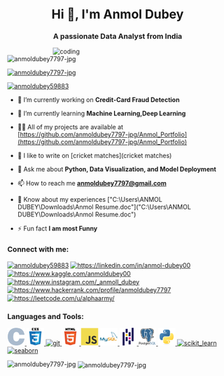 <h1 align="center">Hi 👋, I'm Anmol Dubey</h1>
<h3 align="center">A passionate Data Analyst from India</h3>
<img align="right" alt="coding"width=400 src="https://imgs.search.brave.com/sbGvSFwvpcRoB5LFZD804ExtQ5qC11dDzdaReQTsRvc/rs:fit:860:0:0:0/g:ce/aHR0cHM6Ly9tZWRp/YS5pc3RvY2twaG90/by5jb20vaWQvMjE0/NzY3NzUzMi92aWRl/by9iYWNrLWVuZC1k/ZXZlbG9wbWVudC1s/aW5lLTJkLWFuaW1h/dGlvbi5qcGc_Yj0x/JnM9NjQweDY0MCZr/PTIwJmM9blVQRVEx/X3VGRzRZbU9WNm1M/RmE5dUNVcVFMRG12/Tm4tVDZJaTBoTFhC/VT0">


<p align="left"> <img src="https://komarev.com/ghpvc/?username=anmoldubey7797-jpg&label=Profile%20views&color=0e75b6&style=flat" alt="anmoldubey7797-jpg" /> </p>

<p align="left"> <a href="https://github.com/ryo-ma/github-profile-trophy"><img src="https://github-profile-trophy.vercel.app/?username=anmoldubey7797-jpg" alt="anmoldubey7797-jpg" /></a> </p>

<p align="left"> <a href="https://twitter.com/anmoldubey59883" target="blank"><img src="https://img.shields.io/twitter/follow/anmoldubey59883?logo=twitter&style=for-the-badge" alt="anmoldubey59883" /></a> </p>

- 🔭 I’m currently working on **Credit-Card Fraud Detection**

- 🌱 I’m currently learning **Machine Learning,Deep Learning**

- 👨‍💻 All of my projects are available at [https://github.com/anmoldubey7797-jpg/Anmol_Portfolio](https://github.com/anmoldubey7797-jpg/Anmol_Portfolio)

- 📝 I like to write on [cricket matches](cricket matches)

- 💬 Ask me about **Python, Data Visualization, and Model Deployment**

- 📫 How to reach me **anmoldubey7797@gmail.com**

- 📄 Know about my experiences ["C:\Users\ANMOL DUBEY\Downloads\Anmol Resume.doc"]("C:\Users\ANMOL DUBEY\Downloads\Anmol Resume.doc")

- ⚡ Fun fact **I am most Funny**

<h3 align="left">Connect with me:</h3>
<p align="left">
<a href="https://twitter.com/anmoldubey59883" target="blank"><img align="center" src="https://raw.githubusercontent.com/rahuldkjain/github-profile-readme-generator/master/src/images/icons/Social/twitter.svg" alt="anmoldubey59883" height="30" width="40" /></a>
<a href="https://linkedin.com/in/https://linkedin.com/in/anmol-dubey00" target="blank"><img align="center" src="https://raw.githubusercontent.com/rahuldkjain/github-profile-readme-generator/master/src/images/icons/Social/linked-in-alt.svg" alt="https://linkedin.com/in/anmol-dubey00" height="30" width="40" /></a>
<a href="https://kaggle.com/https://www.kaggle.com/anmoldubey00" target="blank"><img align="center" src="https://raw.githubusercontent.com/rahuldkjain/github-profile-readme-generator/master/src/images/icons/Social/kaggle.svg" alt="https://www.kaggle.com/anmoldubey00" height="30" width="40" /></a>
<a href="https://instagram.com/https://www.instagram.com/_anmoll_dubey" target="blank"><img align="center" src="https://raw.githubusercontent.com/rahuldkjain/github-profile-readme-generator/master/src/images/icons/Social/instagram.svg" alt="https://www.instagram.com/_anmoll_dubey" height="30" width="40" /></a>
<a href="https://www.hackerrank.com/https://www.hackerrank.com/profile/anmoldubey7797" target="blank"><img align="center" src="https://raw.githubusercontent.com/rahuldkjain/github-profile-readme-generator/master/src/images/icons/Social/hackerrank.svg" alt="https://www.hackerrank.com/profile/anmoldubey7797" height="30" width="40" /></a>
<a href="https://www.leetcode.com/https://leetcode.com/u/alphaarmy/" target="blank"><img align="center" src="https://raw.githubusercontent.com/rahuldkjain/github-profile-readme-generator/master/src/images/icons/Social/leet-code.svg" alt="https://leetcode.com/u/alphaarmy/" height="30" width="40" /></a>
</p>

<h3 align="left">Languages and Tools:</h3>
<p align="left"> <a href="https://www.cprogramming.com/" target="_blank" rel="noreferrer"> <img src="https://raw.githubusercontent.com/devicons/devicon/master/icons/c/c-original.svg" alt="c" width="40" height="40"/> </a> <a href="https://www.w3schools.com/css/" target="_blank" rel="noreferrer"> <img src="https://raw.githubusercontent.com/devicons/devicon/master/icons/css3/css3-original-wordmark.svg" alt="css3" width="40" height="40"/> </a> <a href="https://git-scm.com/" target="_blank" rel="noreferrer"> <img src="https://www.vectorlogo.zone/logos/git-scm/git-scm-icon.svg" alt="git" width="40" height="40"/> </a> <a href="https://www.w3.org/html/" target="_blank" rel="noreferrer"> <img src="https://raw.githubusercontent.com/devicons/devicon/master/icons/html5/html5-original-wordmark.svg" alt="html5" width="40" height="40"/> </a> <a href="https://developer.mozilla.org/en-US/docs/Web/JavaScript" target="_blank" rel="noreferrer"> <img src="https://raw.githubusercontent.com/devicons/devicon/master/icons/javascript/javascript-original.svg" alt="javascript" width="40" height="40"/> </a> <a href="https://www.mysql.com/" target="_blank" rel="noreferrer"> <img src="https://raw.githubusercontent.com/devicons/devicon/master/icons/mysql/mysql-original-wordmark.svg" alt="mysql" width="40" height="40"/> </a> <a href="https://pandas.pydata.org/" target="_blank" rel="noreferrer"> <img src="https://raw.githubusercontent.com/devicons/devicon/2ae2a900d2f041da66e950e4d48052658d850630/icons/pandas/pandas-original.svg" alt="pandas" width="40" height="40"/> </a> <a href="https://www.postgresql.org" target="_blank" rel="noreferrer"> <img src="https://raw.githubusercontent.com/devicons/devicon/master/icons/postgresql/postgresql-original-wordmark.svg" alt="postgresql" width="40" height="40"/> </a> <a href="https://www.python.org" target="_blank" rel="noreferrer"> <img src="https://raw.githubusercontent.com/devicons/devicon/master/icons/python/python-original.svg" alt="python" width="40" height="40"/> </a> <a href="https://scikit-learn.org/" target="_blank" rel="noreferrer"> <img src="https://upload.wikimedia.org/wikipedia/commons/0/05/Scikit_learn_logo_small.svg" alt="scikit_learn" width="40" height="40"/> </a> <a href="https://seaborn.pydata.org/" target="_blank" rel="noreferrer"> <img src="https://seaborn.pydata.org/_images/logo-mark-lightbg.svg" alt="seaborn" width="40" height="40"/> </a> </p>

<p><img align="left" src="https://github-readme-stats.vercel.app/api/top-langs?username=anmoldubey7797-jpg&show_icons=true&locale=en&layout=compact" alt="anmoldubey7797-jpg" /></p>

<p>&nbsp;<img align="center" src="https://github-readme-stats.vercel.app/api?username=anmoldubey7797-jpg&show_icons=true&locale=en" alt="anmoldubey7797-jpg" /></p>
